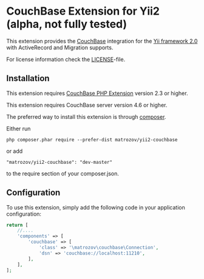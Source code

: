 CouchBase Extension for Yii2 (alpha, not fully tested)
======================================================

This extension provides the [CouchBase](https://couchbase.com) integration for the [Yii framework 2.0](http://www.yiiframework.com) with ActiveRecord and Migration supports.

For license information check the [LICENSE](LICENSE.md)-file.

Installation
------------

This extension requires [CouchBase PHP Extension](https://developer.couchbase.com/documentation/server/current/sdk/php/start-using-sdk.html) version 2.3 or higher.

This extension requires CouchBase server version 4.6 or higher.

The preferred way to install this extension is through [composer](http://getcomposer.org/download/).

Either run
```
php composer.phar require --prefer-dist matrozov/yii2-couchbase
```

or add

```
"matrozov/yii2-couchbase": "dev-master"
```

to the require section of your composer.json.

Configuration
-------------

To use this extension, simply add the following code in your application configuration:

```php
return [
    //....
    'components' => [
        'couchbase' => [
            'class' => '\matrozov\couchbase\Connection',
            'dsn' => 'couchbase://localhost:11210',
        ],
    ],
];
```